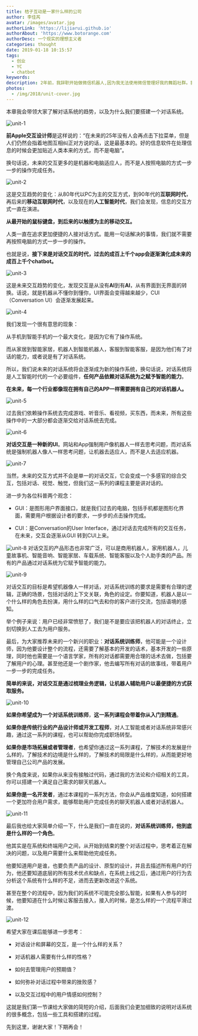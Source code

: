 ```yaml
---
title: 桔子互动是一家什么样的公司
author: 李佳芮
avatar: /images/avatar.jpg
authorLink: 'https://lijiarui.github.io'
authorAbout: 'https://www.botorange.com'
authorDesc: 一个现实的理想主义者
categories: thought
date: 2019-01-18 10:15:57
tags: 
  - 创业
  - YC
  - chatbot
keywords:
description: 2年前，我辞职开始做微信机器人,因为我无法使用微信管理好我的舞蹈社群。我发现这是一个很多中小企业都面临的问题：客户如何用微信管理他的用户。2年前的初心是帮助中小企业解决这个问题，今天依然是。
photos:
  - /img/2018/unit-cover.jpg
---
```


本章我会带领大家了解对话系统的趋势，以及为什么我们要搭建一个对话系统。

![unit-1](/img/2018/unit-1-1.jpeg)

**前Apple交互设计师**是这样说的：“在未来的25年没有人会再点击下拉菜单，但是人们仍然会指着地图互相纠正对方说的话，这是最基本的。好的信息软件在处理信息的时候会更加贴近人类本来的方式，而不是电脑”。

换句话说，未来的交互更多的是机器和电脑适应人，而不是人按照电脑的方式一步一步的操作完成任务。

![unit-2](/img/2018/unit-1-2.jpeg)

这是交互趋势的变化：从80年代以PC为主的交互方式，到90年代的**互联网时代**，再后来的**移动互联网时代**，以及现在的**人工智能时代**，我们会发现，信息的交互方式一直在演进。

**从最开始的鼠标键盘，到后来的以触摸为主的移动交互。**

人类一直在追求更加便捷的人接对话方式。能用一句话解决的事情，我们就不需要再按照电脑的方式一步一步的操作。

也就是说，**接下来是对话交互的时代，过去的成百上千个app会逐渐演化成未来的成百上千个chatbot。**  

![unit-3](/img/2018/unit-1-3.jpeg)

这是未来交互趋势的变化，发现交互是从没有**AI**到有**AI**，从有界面到无界面的转换。话说，就是机器从不懂你到懂你，UI界面会变得越来越少，CUI（Conversation UI）会逐渐发展起来。 

![unit-4](/img/2018/unit-1-4.jpeg)

我们发现一个很有意思的现象：

从手机到智能手机的一个最大变化，是因为它有了操作系统。

而从家居到智能家居，机器人到智能机器人，客服到智能客服，是因为他们有了对话的能力，或者说是有了对话系统。

所以，我们说未来的对话系统将会逐渐成为新的操作系统，换句话说，对话系统将是人工智能时代的一个必要组件，**任何产品依赖对话系统为之赋予智能的能力**。

**在未来，每一个行业都像现在拥有自己的APP一样需要拥有自己的对话机器人。**  

![unit-5](/img/2018/unit-1-5.jpeg)

过去我们依赖操作系统去完成游戏、听音乐、看视频，买东西，而未来，所有这些操作中的一大部分都会逐渐交给对话系统去完成。

![unit-6](/img/2018/unit-1-6.jpeg)

**对话交互是一种新的UI**。网站和App强制用户像机器人一样去思考问题，而对话系统是强制机器人像人一样思考问题，让机器去适应人，而不是人去适应机器。

![unit-7](/img/2018/unit-1-7.jpeg)

当然，未来的交互方式并不会是单一的对话交互，它会变成一个多感官的综合交互，包括对话、视觉、触觉，但我们这一系列的课程主要是讲对话的。

进一步为各位科普两个观念：

*   GUI：是图形用户界面接口，就是我们过去的电脑，包括手机都是图形化界面，需要用户根据设计者的要求，一步步的点击操作完成。

*   CUI：是Conversation的User Interface，通过对话去完成所有的交互任务，在未来，交互会逐渐从GUI 转到CUI上来。 

![unit-8](/img/2018/unit-1-8.jpeg)
对话交互的产品形态也非常广泛，可以是商用机器人，家用机器人，儿童故事机、智能音响、智能家居、车载系统、智能客服以及个人助手类的产品。所有的产品通过对话系统为它赋予智能的能力。

![unit-9](/img/2018/unit-1-9.jpeg)

对话交互的目标是希望机器像人一样对话，对话系统训练的要求是需要有合理的逻辑，正确的场景，包括对话的上下文关联，角色的设定。你要知道，机器人是以一个什么样的角色去扮演，用什么样的口气去和你的客户进行交流，包括语境的感知。

举个例子来说：用户已经非常愤怒了，我们是不是要应该把机器人的对话终止，立刻切换到人工去为用户服务。

最后，为大家推荐未来的一个新兴的职业：**对话系统训练师**，他可能是一个设计师，因为他要设计整个的流程，还需要了解基本的开发的话术，基本开发的一些原理，同时他也需要是一个语言学家，所有的对话都需要用合理的话术去做，包括要了解用户的心理。甚至他还是一个剧作家，他去编写所有对话的故事线，带着用户一步一步的完成任务。

**简单的来说，对话交互是通过梳理业务逻辑，让机器人辅助用户以最便捷的方式获取服务。**

![unit-10](/img/2018/unit-1-10.jpeg)

**如果你希望成为一个对话系统训练师**，**这一系列课程会带着你从入门到精通**。

**如果你是传统行业的产品设计师或开发工程师**，对人工智能或者对话系统非常感兴趣，通过这一系列的课程，也可以帮助你完成职场转型。

**如果你是市场拓展或者管理者**，也希望你通过这一系列课程，了解技术的发展是什么样的，了解技术的边境是什么样的，了解技术的局限是什么样的，从而能更好地管理自己公司产品的发展。

换个角度来说，如果你从来没有接触过代码，通过我的方法论和介绍相关的工具，你可以搭建一个满足自己需求的聊天机器人。

**如果你是一名开发者**，通过本课程的一系列方法，你会从产品维度知道，如何搭建一个更加符合用户需求，能够帮助用户完成任务的聊天机器人或者对话机器人。

![unit-11](/img/2018/unit-1-11.jpeg)

最后我也给大家简单介绍一下，什么是我们一直在说的，**对话系统训练师，他到底是什么样的一个角色**。

他其实是在系统和终端用户之间，从开始到结束的整个对话过程中，思考着正在解决的问题，以及用户需要什么来帮助他完成任务。

他要知道用户是谁，也要负责产品的设计、原型的设计，并且去描述所有用户的行为，他还要知道底层的所有技术优点和缺点，在系统上线之后，通过用户的行为去分析这个系统有什么样的不足，进而去更新改进这个系统。

甚至在整个的流程中，因为我们的系统不可能完全那么智能，如果有人参与的时候，他要知道在什么时候让客服去接入，接入的时候，是怎么样的一个流程平滑过渡。

![unit-12](/img/2018/unit-1-12.jpeg)

希望大家在课后能够进一步思考：

*   对话设计和屏幕的交互，是一个什么样的关系？

*   对话机器人需要有什么样的性格？

*   如何去管理用户的预期值？

*   如何弥补对话过程中带来的挫败感？

*   以及交互过程中的用户情感如何控制？

这就是我们第一节课给大家做的简短的介绍，后面我们会更加细致的说明对话系统的很多概念，包括一些工具和搭建的过程。 

先到这里，谢谢大家！下期再会！
